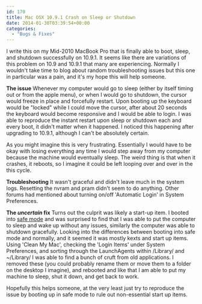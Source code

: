 ```yaml
---
id: 170
title: Mac OSX 10.9.1 Crash on Sleep or Shutdown
date: 2014-01-30T03:39:54+00:00
categories:
  - "Bugs & Fixes"
---
```


I write this on my Mid-2010 MacBook Pro that is finally able to boot, sleep, and shutdown successfully on 10.9.1. It seems like there are variations of this problem on 10.9 and 10.9.1 that many are experiencing. Normally I wouldn't take time to blog about random troubleshooting issues but this one in particular was a pain, and it's my hope this will help someone.

**The issue**
Whenever my computer would go to sleep (either by itself timing out or from the apple menu), or when I would go to shutdown, the cursor would freeze in place and forcefully restart. Upon booting up the keyboard would be "locked" while I could move the cursor, after about 20 seconds the keyboard would become responsive and I would be able to login. I was able to reproduce the instant restart upon sleep or shutdown each and every boot, it didn't matter when it happened. I noticed this happening after upgrading to 10.9.1, although I can't be absolutely certain.

As you might imagine this is very frustrating. Essentially I would have to be okay with losing everything any time I would step away from my computer because the machine would eventually sleep. The weird thing is that when it crashes, it reboots, so I imagine it could be left looping over and over in the this cycle.

**Troubleshooting**
It wasn't graceful and didn't leave much in the system logs. Resetting the nvram and pram didn't seem to do anything. Other forums had mentioned about turning on/off 'Automatic Login' in System Preferences.

**The _uncertain_ fix**
Turns out the culprit was likely a start-up item. I booted into [safe mode](http://support.apple.com/kb/ht1564 "Apple Support - Safe Mode") and was surprised to find that I was able to put the computer to sleep and wake up without any issues, similarly the computer was able to shutdown gracefully. Looking into the differences between booting into safe mode and normally, and it seemed it was mostly kexts and start up items. Using 'Clean My Mac', checking the 'Login Items' under System Preferences, and sorting through the LaunchAgents within /Library/ and ~/Library/ I was able to find a bunch of cruft from old applications. I removed these (you could probably rename them or move them to a folder on the desktop I imagine), and rebooted and like that I am able to put my machine to sleep, shut it down, and get back to work.

Hopefully this helps someone, at the very least just try to reproduce the issue by booting up in safe mode to rule out non-essential start up items.
